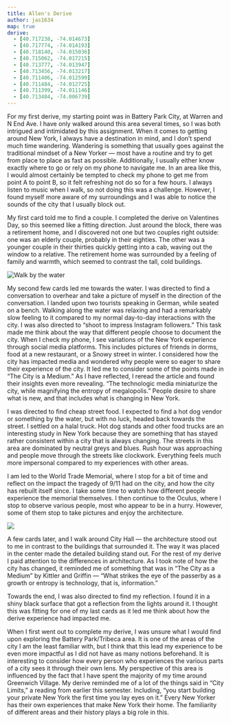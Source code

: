 ```yaml
---
title: Allen's Derive
author: jas1634
map: true
derive:
  - [40.717238, -74.014673]
  - [40.717774, -74.014193]
  - [40.718140, -74.015036]
  - [40.715062, -74.017215]
  - [40.713777, -74.013947]
  - [40.713456, -74.013217]
  - [40.711406, -74.012599]
  - [40.711484, -74.012725]
  - [40.711399, -74.011146]
  - [40.713484, -74.006739]
---
```


For my first derive, my starting point was in Battery Park City, at Warren and N End Ave. I have only walked around this area several times, so I was both intrigued and intimidated by this assignment. When it comes to getting around New York, I always have a destination in mind, and I don’t spend much time wandering. Wandering is something that usually goes against the traditional mindset of a New Yorker — most have a routine and try to get from place to place as fast as possible. Additionally, I usually either know exactly where to go or rely on my phone to navigate me. In an area like this, I would almost certainly be tempted to check my phone to get me from point A to point B, so it felt refreshing not do so for a few hours. I always listen to music when I walk, so not doing this was a challenge. However, I found myself more aware of my surroundings and I was able to notice the sounds of the city that I usually block out.

My first card told me to find a couple. I completed the derive on Valentines Day, so this seemed like a fitting direction. Just around the block, there was a retirement home, and I discovered not one but two couples right outside: one was an elderly couple, probably in their eighties. The other was a younger couple in their thirties quickly getting into a cab, waving out the window to a relative. The retirement home was surrounded by a feeling of family and warmth, which seemed to contrast the tall, cold buildings.

![Walk by the water](https://i.imgur.com/SNnlnRS.jpg)

My second few cards led me towards the water. I was directed to find a conversation to overhear and take a picture of myself in the direction of the conversation. I landed upon two tourists speaking in German, while seated on a bench. Walking along the water was relaxing and had a remarkably slow feeling to it compared to my normal day-to-day interactions with the city. I was also directed to “shoot to impress Instagram followers.” This task made me think about the way that different people choose to document the city. When I check my phone, I see variations of the New York experience through social media platforms. This includes pictures of friends in dorms, food at a new restaurant, or a Snowy street in winter. I considered how the city has impacted media and wondered why people were so eager to share their experience of the city. It led me to consider some of the points made in “The City is a Medium.”  As I have reflected, I reread the article and found their insights even more revealing. “The technologic media miniaturize the city, while magnifying the entropy of megalopolis.” People desire to share what is new, and that includes what is changing in New York.

I was directed to find cheap street food. I expected to find a hot dog vendor or something by the water, but with no luck, headed back towards the street. I settled on a halal truck. Hot dog stands and other food trucks are an interesting study in New York because they are something that has stayed rather consistent within a city that is always changing. The streets in this area are dominated by neutral greys and blues. Rush hour was approaching and people move through the streets like clockwork. Everything feels much more impersonal compared to my experiences with other areas.

I am led to the World Trade Memorial, where I stop for a bit of time and reflect on the impact the tragedy of 9/11 had on the city, and how the city has rebuilt itself since. I take some time to watch how different people experience the memorial themselves. I then continue to the Oculus, where I stop to observe various people, most who appear to be in a hurry. However, some of them stop to take pictures and enjoy the architecture.

![](https://i.imgur.com/SNnlnRS.jpg)

A few cards later, and I walk around City Hall — the architecture stood out to me in contrast to the buildings that surrounded it. The way it was placed in the center made the detailed building stand out. For the rest of my derive I paid attention to the differences in architecture. As I took note of how the city has changed, it reminded me of something that was in “The City as a Medium” by Kittler and Griffin — “What strikes the eye of the passerby as a growth or entropy is technology, that is, information.”


Towards the end, I was also directed to find my reflection. I found it in a shiny black surface that got a reflection from the lights around it. I thought this was fitting for one of my last cards as it led me think about how the derive experience had impacted me.


When I first went out to complete my derive, I was unsure what I would find upon exploring the Battery Park/Tribeca area. It is one of the areas of the city I am the least familiar with, but I think that this lead my experience to be even more impactful as I did not have as many notions beforehand. It is interesting to consider how every person who experiences the various parts of a city sees it through their own lens. My perspective of this area is influenced by the fact that I have spent the majority of my time around Greenwich Village. My derive reminded me of a lot of the things said in “City Limits,” a reading from earlier this semester. Including, “you start building your private New York the first time you lay eyes on it.” Every New Yorker has their own experiences that make New York their home. The familiarity of different areas and their history plays a big role in this.
